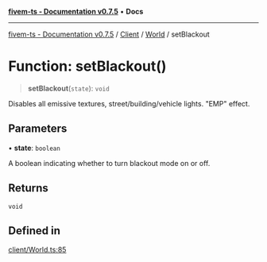 [**fivem-ts - Documentation v0.7.5**](../../../../../README.md) • **Docs**

***

[fivem-ts - Documentation v0.7.5](../../../../../README.md) / [Client](../../../README.md) / [World](../README.md) / setBlackout

# Function: setBlackout()

> **setBlackout**(`state`): `void`

Disables all emissive textures, street/building/vehicle lights. "EMP" effect.

## Parameters

• **state**: `boolean`

A boolean indicating whether to turn blackout mode on or off.

## Returns

`void`

## Defined in

[client/World.ts:85](https://github.com/Purpose-Dev/fivem-ts/blob/main/src/client/World.ts#L85)
